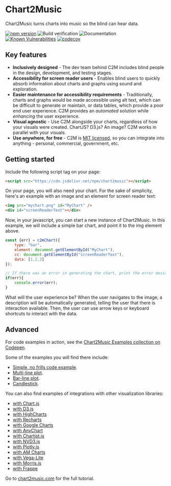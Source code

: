 # Chart2Music

Chart2Music turns charts into music so the blind can hear data.

[![npm version](https://badge.fury.io/js/chart2music.svg)](https://badge.fury.io/js/chart2music)
![Build verification](https://github.com/julianna-langston/chart2music/actions/workflows/ci-build.yml/badge.svg)
![Documentation](https://github.com/julianna-langston/chart2music/actions/workflows/ci-docs-build.yml/badge.svg?event=push)
[![Known Vulnerabilities](https://snyk.io/test/github/julianna-langston/chart2music/badge.svg)](https://snyk.io/test/github/julianna-langston/chart2music)
[![codecov](https://codecov.io/gh/julianna-langston/chart2music/branch/main/graph/badge.svg?token=4T7MV9XKFS)](https://codecov.io/gh/julianna-langston/chart2music)

## Key features

* **Inclusively designed** - The dev team behind C2M includes blind people in the design, development, and testing stages.
* **Accessibility for screen reader users** - Enables blind users to quickly absorb information about charts and graphs using sound and exploration.
* **Easier maintenance for accessibility requirements** - Traditionally, charts and graphs would be made accessible using alt text, which can be difficult to generate or maintain, or data tables, which provide a poor end user experience. C2M provides an *automated* solution while *enhancing* the user experience.
* **Visual agnostic** - Use C2M alongside your charts, regardless of how your visuals were created. ChartJS? D3.js? An image? C2M works in parallel with your visuals.
* **Use anywhere, for free** - C2M is [MIT licensed](https://github.com/julianna-langston/chart2music/blob/main/LICENSE), so you can integrate into anything - personal, commercial, government, etc.


## Getting started

Include the following script tag on your page:

```html
<script src="https://cdn.jsdelivr.net/npm/chart2music"></script>
```

On your page, you will also need your chart. For the sake of simplicity, here's an example with an image and an element for screen reader text:

```html
<img src="mychart.png" id="MyChart" />
<div id="screenReaderText"></div>
```

Now, in your javascript, you can start a new instance of Chart2Music. In this example, we will include a simple bar chart, and point it to the img element above.

```javascript
const {err} = c2mChart({
    type: "bar",
    element: document.getElementById("MyChart"),
    cc: document.getElementById("screenReaderText"),
    data: [1,2,3]
});

// If there was an error in generating the chart, print the error message
if(err){
    console.error(err);
}
```

What will the user experience be? When the user navigates to the image, a description will be automatically generated, telling the user that there is interaction available. Then, the user can use arrow keys or keyboard shortcuts to interact with the data.

## Advanced

For code examples in action, see the [Chart2Music Examples collection on Codepen](https://codepen.io/collection/BNedqm).

Some of the examples you will find there include:
* [Simple, no frills code example](https://codepen.io/chart2music/pen/ExEmqbr).
* [Multi-line plot](https://codepen.io/chart2music/full/gOegZpm).
* [Bar-line plot](https://codepen.io/chart2music/full/QWmdpOJ).
* [Candlestick](https://codepen.io/chart2music/full/rNvqBYL).

You can also find examples of integrations with other visualization libraries:
* [with Chart.js](https://codepen.io/chart2music/full/YzaVxPK)
* [with D3.js](https://codepen.io/chart2music/full/gOezOaY)
* [with HighCharts](https://codepen.io/chart2music/full/QWmZrKj)
* [with Recharts](https://codepen.io/chart2music/full/eYrrRam)
* [with Google Charts](https://codepen.io/chart2music/full/abYGoBJ)
* [with AnyChart](https://codepen.io/chart2music/full/abYGoME)
* [with Chartist.js](https://codepen.io/chart2music/full/LYdmPNj)
* [with NVD3.js](https://codepen.io/chart2music/full/jOzxNQW)
* [with Plotly.js](https://codepen.io/chart2music/full/BarrXYr)
* [with AM Charts](https://codepen.io/chart2music/full/MWGGZPe)
* [with Vega-Lite](https://codepen.io/chart2music/full/jOzpyME)
* [with Morris.js](https://codepen.io/chart2music/full/abYGobm)
* [with Frappe](https://codepen.io/chart2music/full/QWmrWWE)

Go to [chart2music.com](https://www.chart2music.com) for the full tutorial.